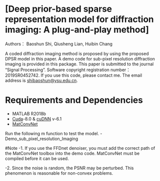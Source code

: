 
# [Deep prior-based sparse representation model for diffraction imaging: A plug-and-play method]
Authors： Baoshun Shi, Qiusheng Lian,  Huibin Chang

A coded diffraction imaging method is proposed by using the proposed DPSR model in this paper. A demo code for sub-pixel resolution diffraction imaging is provided in this package. This paper is submitted to the journal “Signal Processing”. Software copyright registration number： 2019SR0452742.
If you use this code, please contact me. 
The email address is  shibaoshun@ysu.edu.cn.

# Requirements and Dependencies
- MATLAB R2018b
- [Cuda](https://developer.nvidia.com/cuda-toolkit-archive)-8.0 & [cuDNN](https://developer.nvidia.com/cudnn) v-6.1
- [MatConvNet](http://www.vlfeat.org/matconvnet/)

Run the following m function to test the model.
-Demo_sub_pixel_resolution_Imaging


#Note
-1. If you use the FFDnet denoiser, you must add the correct path of the MatConvNet toolbox into the demo code. MatConvNet must be compiled before it can be used.

-2. Since the noise is random, the PSNR may be perturbed. This phenomenon is reasonable for non-convex problems.

